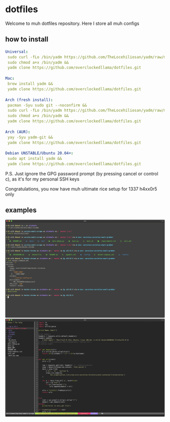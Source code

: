 # dotfiles

Welcome to muh dotfiles repository. Here I store all muh configs

## how to install

```yaml
Universal: 
 sudo curl -fLo /bin/yadm https://github.com/TheLocehiliosan/yadm/raw/master/yadm && 
 sudo chmod a+x /bin/yadm &&
 yadm clone https://github.com/overclockedllama/dotfiles.git

Mac: 
 brew install yadm &&
 yadm clone https://github.com/overclockedllama/dotfiles.git

Arch (fresh install):
 pacman -Syu sudo git --noconfirm &&
 sudo curl -fLo /bin/yadm https://github.com/TheLocehiliosan/yadm/raw/master/yadm && 
 sudo chmod a+x /bin/yadm &&
 yadm clone https://github.com/overclockedllama/dotfiles.git

Arch (AUR): 
 yay -Syu yadm-git &&
 yadm clone https://github.com/overclockedllama/dotfiles.git

Debian UNSTABLE/Ubuntu 20.04+: 
 sudo apt install yadm &&
 yadm clone https://github.com/overclockedllama/dotfiles.git
```

P.S. Just ignore the GPG password prompt (by pressing cancel or control c), as it's for my personal SSH keys

Congratulations, you now have muh ultimate rice setup for 1337 h4xx0r5 only


## examples
![](terminal.png)
![](vim.png)
